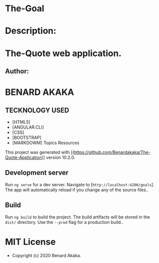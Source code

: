 # The-Goal
# Description: 
# The-Quote web application.

## Author:
# BENARD AKAKA

 ## TECKNOLOGY USED
 * [HTML5]
 * [ANGULAR.CLI]
 * [CSS]
 * [BOOTSTRAP]
 * [MARKDOWM]
Topics
Resources

This project was generated with [(https://github.com/Benardakaka/The-Quote-Application)] version 10.2.0.

## Development server

Run `ng serve` for a dev server. Navigate to [`http://localhost:4200/goals`]. The app will automatically reload if you change any of the source files..



## Build

Run `ng build` to build the project. The build artifacts will be stored in the `dist/` directory. Use the `--prod` flag for a production build..


# MIT License

* Copyright (c) 2020 Benard Akaka.
